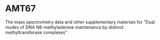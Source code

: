 # AMT67
The mass spectrometry data and other supplementary materials for "Dual modes of DNA N6-methyladenine maintenance by distinct methyltransferase complexes"
